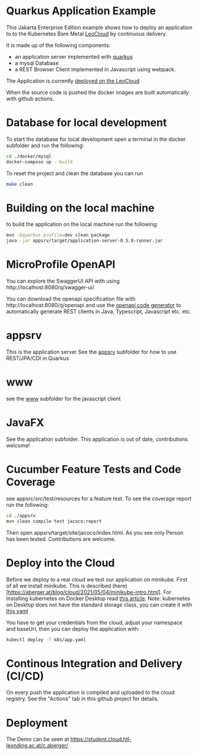 # Quarkus Application Example

This Jakarta Enterprise Edition example shows how to deploy
an application to to the Kubernetes Bare Metal [LeoCloud](https://cloud.htl-leonding.ac.at) by
continuous delivery.

It is made up of the following components:
- an application server implemented with [quarkus](https://quarkus.io)
- a mysql Database 
- a REST Browser Client implemented in Javascript using webpack. 

The Application is currently [deployed on the LeoCloud](https://student.cloud.htl-leonding.ac.at/c.aberger/)

When the source code is pushed the docker images are built automatically with 
github actions.

Database for local development
===

To start the database for local development open a terminal in the docker subfolder and run the following: 
```bash
cd ./docker/mysql
docker-compose up --build
```

To reset the project and clean the database you can run
```bash
make clean
```

Building on the local machine
===
to build the application on the local machine run the following:
```bash
mvn -Dquarkus.profile=dev clean package
java -jar appsrv/target/application-server-0.5.0-runner.jar
```

MicroProfile OpenAPI
===
 You can explore the SwaggerUI API with using
 http://localhost:8080/q/swagger-ui/

 You can download the openapi specification file with  http://localhost:8080/q/openapi and use the [openapi code generator](https://openapi-generator.tech/) to automatically generate 
 REST clients in Java, Typescript, Javascript etc. etc.

appsrv
===
This is the application server
See the [appsrv](./appsrv/README.md) subfolder for how to use REST/JPA/CDI in Quarkus

www
===
see the [www](./www/readme.md) subfolder for the javascript client

JavaFX
===
See the application subfolder. This application is out of date, contributions welcome!

Cucumber Feature Tests and Code Coverage
===
see appsrc/src/test/resources for a feature test. To see the coverage report run the following:
~~~bash
cd ./appsrv
mvn clean compile test jacoco:report
~~~

Then open appsrv/target/site/jacoco/index.html.
As you see only Person has been tested. Contributions are welcome.

Deploy into the Cloud
===

Before we deploy to a real cloud we test our application on minikube.
First of all we install minikube. This is described (here)[https://aberger.at/blog/cloud/2021/05/04/minikube-intro.html].
For Installing kubernetes on Docker Desktop read [this article](https://andrewlock.net/running-kubernetes-and-the-dashboard-with-docker-desktop/).
Note: kubernetes on Desktop does not have the standard storage class, you can create it with [this yaml](./k8s/minikube/docker-standard-storage-class.yaml)

You have to get your credentials from the cloud, adjust your namespace
and baseUrl, then you can deploy the application with:

```bash
kubectl deploy -f k8s/app.yaml
```

Continous Integration and Delivery (CI/CD)
===

On every push the application is compiled and uploaded to the cloud registry. See the "Actions" tab in this github project for details.

Deployment
===

The Demo can be seen at
https://student.cloud.htl-leonding.ac.at/c.aberger/

